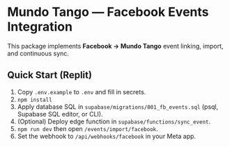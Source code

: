 # Mundo Tango — Facebook Events Integration

This package implements **Facebook → Mundo Tango** event linking, import, and continuous sync.

## Quick Start (Replit)
1. Copy `.env.example` to `.env` and fill in secrets.
2. `npm install`
3. Apply database SQL in `supabase/migrations/001_fb_events.sql` (psql, Supabase SQL editor, or CLI).
4. (Optional) Deploy edge function in `supabase/functions/sync_event`.
5. `npm run dev` then open `/events/import/facebook`.
6. Set the webhook to `/api/webhooks/facebook` in your Meta app.
